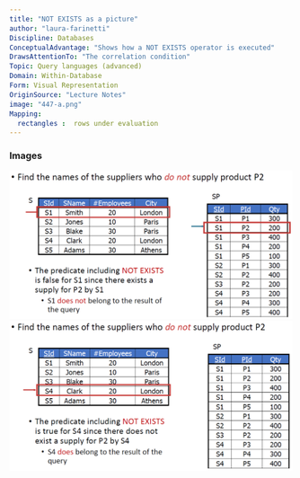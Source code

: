 ```yaml
---
title: "NOT EXISTS as a picture"
author: "laura-farinetti"
Discipline: Databases
ConceptualAdvantage: "Shows how a NOT EXISTS operator is executed"
DrawsAttentionTo: "The correlation condition"
Topic: Query languages (advanced)
Domain: Within-Database
Form: Visual Representation
OriginSource: "Lecture Notes"
image: "447-a.png"
Mapping:
  rectangles :  rows under evaluation
---
```

### Images
<img src="/assets/images/nm/447-b.png" class="ui fluid bordered image">
<img src="/assets/images/nm/447-c.png" class="ui fluid bordered image">
